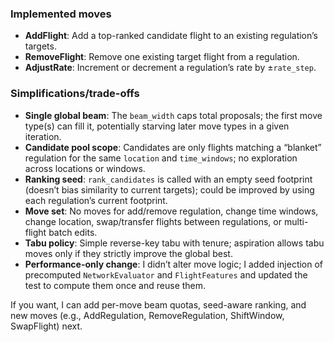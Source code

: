 ### Implemented moves
- **AddFlight**: Add a top-ranked candidate flight to an existing regulation’s targets.
- **RemoveFlight**: Remove one existing target flight from a regulation.
- **AdjustRate**: Increment or decrement a regulation’s rate by ±`rate_step`.

### Simplifications/trade-offs
- **Single global beam**: The `beam_width` caps total proposals; the first move type(s) can fill it, potentially starving later move types in a given iteration.
- **Candidate pool scope**: Candidates are only flights matching a “blanket” regulation for the same `location` and `time_windows`; no exploration across locations or windows.
- **Ranking seed**: `rank_candidates` is called with an empty seed footprint (doesn’t bias similarity to current targets); could be improved by using each regulation’s current footprint.
- **Move set**: No moves for add/remove regulation, change time windows, change location, swap/transfer flights between regulations, or multi-flight batch edits.
- **Tabu policy**: Simple reverse-key tabu with tenure; aspiration allows tabu moves only if they strictly improve the global best.
- **Performance-only change**: I didn’t alter move logic; I added injection of precomputed `NetworkEvaluator` and `FlightFeatures` and updated the test to compute them once and reuse them.

If you want, I can add per-move beam quotas, seed-aware ranking, and new moves (e.g., AddRegulation, RemoveRegulation, ShiftWindow, SwapFlight) next.